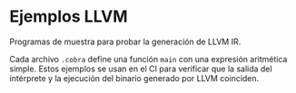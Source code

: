 # Ejemplos LLVM

Programas de muestra para probar la generación de LLVM IR.

Cada archivo `.cobra` define una función `main` con una expresión aritmética simple.
Estos ejemplos se usan en el CI para verificar que la salida del intérprete y la
ejecución del binario generado por LLVM coinciden.
